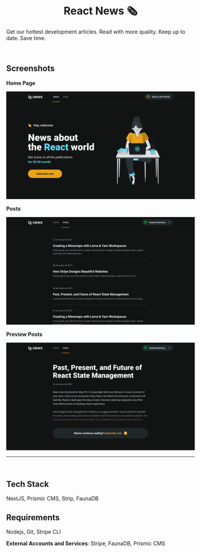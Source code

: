 
<h1 align="center">
    React News 🗞️
</h1>

Get our hottest development articles. Read with more quality. Keep up to date. Save time.

<br />

## Screenshots

**Home Page**

<img src="./src/assets/screenshots/Home.png" alt="home page"/>

<br />

**Posts**

<img src="./src/assets/screenshots/Posts.png" alt="posts"/>

<br />

**Preview Posts**

<img src="./src/assets/screenshots/InternalPosts.png" alt="internal posts"/>

<br />

---
<br />


## Tech Stack

NextJS, Prismic CMS, Strip, FaunaDB

## Requirements 

Nodejs, Git, Stripe CLI

**External Accounts and Services**:
Stripe, FaunaDB, Prismic CMS

